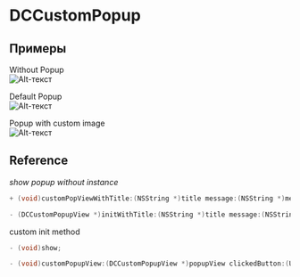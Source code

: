 DCCustomPopup
=============

Примеры
-------------

Without Popup<br>
![Alt-текст](https://dl.dropboxusercontent.com/u/52966385/GitHub/DCCustomPopup/iOS%20Simulator%20Screen%20shot%2016.06.2013%2C%2020.40.25.png "Какой-то Текст")

Default Popup<br>
![Alt-текст](https://dl.dropboxusercontent.com/u/52966385/GitHub/DCCustomPopup/iOS%20Simulator%20Screen%20shot%2016.06.2013%2C%2020.40.28.png "Какой-то Текст")

Popup with custom image <br>
![Alt-текст](https://dl.dropboxusercontent.com/u/52966385/GitHub/DCCustomPopup/iOS%20Simulator%20Screen%20shot%2016.06.2013%2C%2020.40.40.png "Какой-то Текст")

Reference
------------

*show popup without instance*
```objective-c
+ (void)customPopViewWithTitle:(NSString *)title message:(NSString *)message image:(UIImage *)image;
```

```objective-c
- (DCCustomPopupView *)initWithTitle:(NSString *)title message:(NSString *)message image:(UIImage *)image;
```
custom init method

```objective-c
- (void)show;
```

```objective-c
- (void)customPopupView:(DCCustomPopupView *)popupView clickedButton:(UIButton *)button;
```
